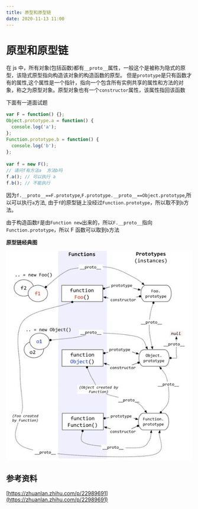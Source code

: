 ```yaml
---
title: 原型和原型链
date: 2020-11-13 11:00
---
```


# 原型和原型链

在 js 中，所有对象(包括函数)都有`__proto__`属性，一般这个是被称为隐式的原型，该隐式原型指向构造该对象的构造函数的原型。
但是`prototype`是只有函数才有的属性,这个属性是一个指针，指向一个包含所有实例共享的属性和方法的对象，称之为原型对象。原型对象也有一个`constructor`属性，该属性指回该函数

下面有一道面试题

```js
var F = function() {};
Object.prototype.a = function() {
  console.log('a');
};
Function.prototype.b = function() {
  console.log('b');
};

var f = new F();
// 请问f有方法a  方法b吗
f.a(); // 可以执行 a
f.b(); // 不能执行
```

因为`f.__proto__==F.prototype`,`F.prototype.__proto__==Object.prototype`,所以可以执行`a`方法,
由于`f`的原型链上没经过`Function.prototype`，所以取不到`b`方法。

由于构造函数`F`是由`Function new`出来的，所以`F.__proto__`指向`Function.prototype`，所以 F 函数可以取到`b`方法

**原型链经典图**

<!-- ![原型链](/js/proto.png) -->
<img src='../../assets/js/proto.png'/>

## 参考资料

[https://zhuanlan.zhihu.com/p/22989691](https://zhuanlan.zhihu.com/p/22989691)
